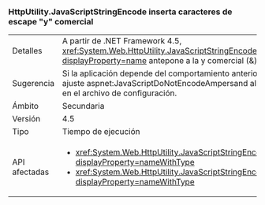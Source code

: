 ### <a name="httputilityjavascriptstringencode-escapes-ampersand"></a>HttpUtility.JavaScriptStringEncode inserta caracteres de escape "y" comercial

|   |   |
|---|---|
|Detalles|A partir de .NET Framework 4.5, <xref:System.Web.HttpUtility.JavaScriptStringEncode(System.String)?displayProperty=name> antepone a la y comercial (&amp;) caracteres.|
|Sugerencia|Si la aplicación depende del comportamiento anterior de este método, puede agregar un ajuste aspnet:JavaScriptDoNotEncodeAmpersand al [elemento appSettings de ASP.NET](https://msdn.microsoft.com/library/hh975440.aspx) en el archivo de configuración.|
|Ámbito|Secundaria|
|Versión|4.5|
|Tipo|Tiempo de ejecución|
|API afectadas|<ul><li><xref:System.Web.HttpUtility.JavaScriptStringEncode(System.String)?displayProperty=nameWithType></li><li><xref:System.Web.HttpUtility.JavaScriptStringEncode(System.String,System.Boolean)?displayProperty=nameWithType></li></ul>|

